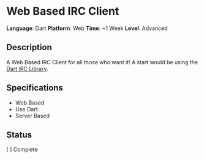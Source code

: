 # Web Based IRC Client

**Language**: Dart
**Platform**: Web
**Time**: ~1 Week
**Level**: Advanced

## Description

A Web Based IRC Client for all those who want it! A start would be using the [Dart IRC Library](https://github.com/DirectMyFile/irc.dart).

## Specifications

- Web Based
- Use Dart
- Server Based

## Status

[ ] Complete
